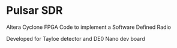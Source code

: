 Pulsar SDR
==========

Altera Cyclone FPGA Code to implement a Software Defined Radio

Developed for Tayloe detector and DE0 Nano dev board

